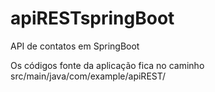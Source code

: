 # apiRESTspringBoot
API de contatos em SpringBoot

Os códigos fonte da aplicação fica no caminho src/main/java/com/example/apiREST/
